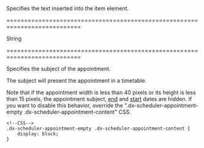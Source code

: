 <!--**
/*-------------------------------------------
    Auto-generated file. Do not modify.
-------------------------------------------

**-->
<!--d-->Specifies the text inserted into the item element.<!--/d-->
===========================================================================
<!--type-->String<!--/type-->
===========================================================================

<!--shortDescription-->
Specifies the subject of the appointment.
<!--/shortDescription-->

<!--fullDescription-->
The subject will present the appointment in a timetable.

Note that if the appointment width is less than 40 pixels or its height is less than 15 pixels, the appointment subject, [end](/Documentation/ApiReference/UI_Widgets/dxScheduler/Default_Appointment_Template/#endDate) and [start](/Documentation/ApiReference/UI_Widgets/dxScheduler/Default_Appointment_Template/#startDate) dates are hidden. If you want to disable this behavior, override the ".dx-scheduler-appointment-empty .dx-scheduler-appointment-content" CSS.

    <!--CSS-->
    .dx-scheduler-appointment-empty .dx-scheduler-appointment-content {
        display: block;
    }
<!--/fullDescription-->